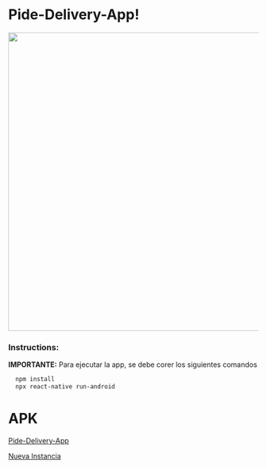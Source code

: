 # Pide-Delivery-App!

<div>
    <img  height = "600" src='https://user-images.githubusercontent.com/71783387/135901086-b00db2ec-8bae-4674-af55-a6ba811e519f.png'>
    </img>
</div>
            
### Instructions: 
**IMPORTANTE:** Para ejecutar la app, se debe corer los siguientes comandos

```bash
  npm install
  npx react-native run-android
```

# APK 
<a href="https://drive.google.com/file/d/1AFqN3vsWmR9dPiQbmmntFU1iA2hbKBKS/view?usp=sharing" target="_blank">Pide-Delivery-App</a>
    
<a href="javascript:window.open('https://www.google.es','','toolbar=yes');void 0">Nueva Instancia</a>
